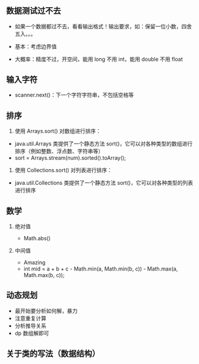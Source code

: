 #

## 数据测试过不去

- 如果一个数据都过不去，看看输出格式！输出要求，如：保留一位小数，四舍五入。。。

- 基本：考虑边界值

- 大概率：精度不过，开空间，能用 long 不用 int，能用 double 不用 float

## 输入字符

- scanner.next()：下一个字符字符串，不包括空格等

## 排序

1. 使用 Arrays.sort() 对数组进行排序：

- java.util.Arrays 类提供了一个静态方法 sort()，它可以对各种类型的数组进行排序（例如整数、浮点数、字符串等）
- sort = Arrays.stream(num).sorted().toArray();

1. 使用 Collections.sort() 对列表进行排序：

- java.util.Collections 类提供了一个静态方法 sort()，它可以对各种类型的列表进行排序

## 数学

1. 绝对值

   - Math.abs()

1. 中间值

   - Amazing
   - int mid = a + b + c - Math.min(a, Math.min(b, c)) - Math.max(a, Math.max(b, c));

## 动态规划

- 最开始要分析如何解，暴力
- 注意重复计算
- 分析推导关系
- dp 数组解即可

## 关于类的写法（数据结构）
